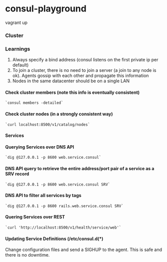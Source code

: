 # consul-playground

vagrant up

### Cluster

### Learnings

1. Always specify a bind address (consul listens on the first private ip per default)
2. To join a cluster, there is no need to join a server (a join to any node is ok). Agents gossip with each other and propagate this information
3. Nodes in the same datacenter should be on a single LAN

#### Check cluster members (note this info is eventually consistent)
	`consul members -detailed`

#### Check cluster nodes (in a strongly consistent way)
	`curl localhost:8500/v1/catalog/nodes`

#### Services

#### Querying Services over DNS API
	`dig @127.0.0.1 -p 8600 web.service.consul`

#### DNS API query to retrieve the entire address/port pair of a service as a SRV record
	`dig @127.0.0.1 -p 8600 web.service.consul SRV`

#### DNS API to filter all services by tags
	`dig @127.0.0.1 -p 8600 rails.web.service.consul SRV`

#### Quering Services over REST
	`curl 'http://localhost:8500/v1/health/service/web'`

#### Updating Service Definitions (/etc/consul.d(*)
Change configuration files and send a SIGHUP to the agent. This is safe and there is no downtime. 
	
